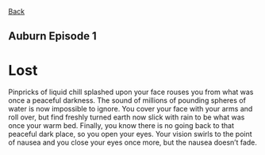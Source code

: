 [Back](Auburn.md)

## Auburn Episode 1

# Lost

  Pinpricks of liquid chill splashed upon your face rouses you from what was once a peaceful darkness. The sound of millions of pounding spheres of water is now 
impossible to ignore. You cover your face with your arms and roll over, but find freshly turned earth now slick with rain to be what was once your warm bed. 
Finally, you know there is no going back to that peaceful dark place, so you open your eyes. Your vision swirls to the point of nausea and you close your eyes 
once more, but the nausea doesn’t fade.
